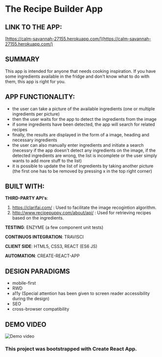# The Recipe Builder App
## LINK TO THE APP:
[https://calm-savannah-27155.herokuapp.com/](https://calm-savannah-27155.herokuapp.com/)

## SUMMARY
This app is intended for anyone that needs cooking inspiration. If you have some ingredients available in the fridge and don't know what to do with them, this app is right for you. 

## APP FUNCTIONALITY:

* the user can take a picture of the available ingredients (one or multiple ingredients per picture)
* then the user waits for the app to detect the ingredients from the image 
* if some ingredients have been detected, the app will search for related recipes 
* finally, the results are displayed in the form of a image, heading and necessary ingredients
* the user can also manually enter ingredients and initiate a search (necessry if the app doesn't detect any ingredients on the image, if the detected ingredients are wrong, the list is incomplete or the user simply wants to add more stuff to the list)
* it is possible to update the list of ingredients by taking another picture (the first one has to be removed by pressing x in the top right corner)

## BUILT WITH:

**THIRD-PARTY API's**: 

1) https://clarifai.com/ : Used to facilitate the image recogintion algorithm.
2) http://www.recipepuppy.com/about/api/ : Used for retrieving recipes based on the ingredients.

**TESTING**: ENZYME (a few component unit tests)

**CONTINUOS INTEGRATION**: TRAVISCI 

**CLIENT SIDE**: HTML5, CSS3, REACT (ES6 JS)

**AUTOMATION**: CREATE-REACT-APP

## DESIGN PARADIGMS

* mobile-first
* RWD
* a11y (Special attention has been given to screen reader accessibility during the design)
* SEO
* cross-browser compatibility

## DEMO VIDEO
![Demo video](demo.gif)


### This project was bootstrapped with Create React App.
